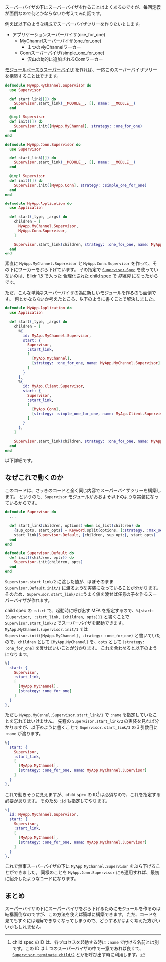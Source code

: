 スーパーバイザの下にスーパーバイザを作ることはよくあるのですが、毎回定義が面倒なので何とかならないか考えてみた話です。

例えば以下のような構成でスーパーバイザツリーを作りたいとします。

- アプリケーションスーパーバイザ(one_for_one)
  - MyChannelスーパーバイザ(one_for_one)
     - １つのMyChannelワーカー
  - Connスーパーバイザ(simple_one_for_one)
     - 沢山の動的に追加されるConnワーカー

[モジュールベースのスーパーバイザ](https://hexdocs.pm/elixir/Supervisor.html#module-module-based-supervisors) を作れば、一応このスーパーバイザツリーを構築することはできます。

```elixir
defmodule MyApp.MyChannel.Supervisor do
  use Supervisor

  def start_link([]) do
    Supervisor.start_link(__MODULE__, [], name: __MODULE__)
  end

  @impl Supervisor
  def init([]) do
    Supervisor.init([MyApp.MyChannel], strategy: :one_for_one)
  end
end

defmodule MyApp.Conn.Supervisor do
  use Supervisor

  def start_link([]) do
    Supervisor.start_link(__MODULE__, [], name: __MODULE__)
  end

  @impl Supervisor
  def init([]) do
    Supervisor.init([MyApp.Conn], strategy: :simple_one_for_one)
  end
end

defmodule MyApp.Application do
  use Application

  def start(_type, _args) do
    children = [
      MyApp.MyChannel.Supervisor,
      MyApp.Conn.Supervisor,
    ]

    Supervisor.start_link(children, strategy: :one_for_one, name: MyApp.Supervisor)
  end
end
```

素直に `MyApp.MyChannel.Supervisor` と `MyApp.Conn.Supervisor` を作って、その下にワーカーをぶら下げています。
子の指定で [`Supervisor.Spec`](https://hexdocs.pm/elixir/Supervisor.Spec.html) を使っていないのは、Elixir 1.5 で入った [合理化された child spec](https://qiita.com/melpon/items/bae4105c68f8da50e3c7) で *非推奨* になったからです。

ただ、こんな単純なスーパーバイザの為に新しいモジュールを作るのも面倒です。
何とかならないか考えたところ、以下のように書くことで解決しました。

```elixir
defmodule MyApp.Application do
  use Application

  def start(_type, _args) do
    children = [
      %{
        id: MyApp.MyChannel.Supervisor,
        start: {
          Supervisor,
          :start_link,
          [
            [MyApp.MyChannel],
            [strategy: :one_for_one, name: MyApp.MyChannel.Supervisor]
          ]
        }
      },
      %{
        id: MyApp.Client.Supervisor,
        start: {
          Supervisor,
          :start_link,
          [
            [MyApp.Conn],
            [strategy: :simple_one_for_one, name: MyApp.Client.Supervisor]
          ]
        }
      },
    ]

    Supervisor.start_link(children, strategy: :one_for_one, name: MyApp.Supervisor)
  end
end
```

以下詳細です。

## なぜこれで動くのか

このコードは、さっきのコードと全く同じ内容でスーパーバイザツリーを構築します。
というのも、`Supervisor` モジュールがおおよそ以下のような実装になっているからです。

```elixir
defmodule Supervisor do
  ...

  def start_link(children, options) when is_list(children) do
    {sup_opts, start_opts} = Keyword.split(options, [:strategy, :max_seconds, :max_restarts])
    start_link(Supervisor.Default, {children, sup_opts}, start_opts)
  end
end

defmodule Supervisor.Default do
  def init({children, opts}) do
    Supervisor.init(children, opts)
  end
end
```

`Supervisor.start_link/2` に渡した値が、ほぼそのまま `Supervisor.Default.init/1` に渡るような実装になっていることが分かります。
そのため、`Supervisor.start_link/2` にうまく値を渡せば任意の子を作るスーパーバイザが作れます。

child spec の `:start` で、起動時に呼び出す MFA を指定するので、`%{start: {Supervisor, :start_link, [children, opts]}}` と書くことで `Supervisor.start_link/2` でスーパーバイザを起動できます。
`MyApp.MyChannel.Supervisor.init/1` では `Supervisor.init([MyApp.MyChannel], strategy: :one_for_one)` と書いていたので、`children` として `[MyApp.MyChannel]` を、`opts` として `[strategy: :one_for_one]` を渡せばいいことが分かります。
これを合わせると以下のようになります。

```elixir
%{
  start: {
    Supervisor,
    :start_link,
    [
      [MyApp.MyChannel],
      [strategy: :one_for_one]
    ]
  }
},
```

ただし `MyApp.MyCannel.Supervisor.start_link/1` で `:name` を指定していたことを忘れてはいけません。
先程の `Supervisor.start_link/2` の実装を見れば分かりますが、以下のように書くことで `Supervisor.start_link/3` の３引数目に `:name` が渡ります。

```elixir
%{
  start: {
    Supervisor,
    :start_link,
    [
      [MyApp.MyChannel],
      [strategy: :one_for_one, name: MyApp.MyChannel.Supervisor]
    ]
  }
},
```

これで動きそうに見えますが、child spec の ID[^1] は必須なので、これを指定する必要があります。
そのため `:id` も指定してやります。

[^1]: child spec の ID は、各プロセスを起動する時に `:name` で付ける名前とは別です。この ID は１つのスーパーバイザの中で一意であれば良くて、[`Supervisor.terminate_child/2`](https://hexdocs.pm/elixir/Supervisor.html#terminate_child/2) とかを呼び出す時に利用します。

```elixir
%{
  id: MyApp.MyChannel.Supervisor,
  start: {
    Supervisor,
    :start_link,
    [
      [MyApp.MyChannel],
      [strategy: :one_for_one, name: MyApp.MyChannel.Supervisor]
    ]
  }
},
```

これで無事スーパーバイザの下に `MyApp.MyChannel.Supervisor` をぶら下げることができました。
同様のことを `MyApp.Conn.Supervisor` にも適用すれば、最初に紹介したようなコードになります。

## まとめ

スーパーバイザの下にスーパーバイザをぶら下げるためにモジュールを作るのは結構面倒なのですが、この方法を使えば簡単に構築できます。
ただ、コードを見てもすぐには理解できなくなってしまうので、どうするかはよく考えた方がいいかもしれません。
